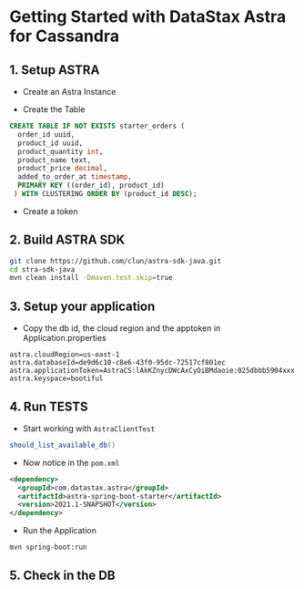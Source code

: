 # Getting Started with DataStax Astra for Cassandra 


## 1. Setup ASTRA

- Create an Astra Instance

- Create the Table

```sql
CREATE TABLE IF NOT EXISTS starter_orders (
  order_id uuid,
  product_id uuid,
  product_quantity int,
  product_name text,
  product_price decimal,
  added_to_order_at timestamp,
  PRIMARY KEY ((order_id), product_id)
 ) WITH CLUSTERING ORDER BY (product_id DESC);
```

- Create a token


## 2. Build ASTRA SDK


```bash
git clone https://github.com/clun/astra-sdk-java.git
cd stra-sdk-java
mvn clean install -Dmaven.test.skip=true
```


## 3. Setup your application

- Copy the db id, the cloud region and the apptoken in Application.properties

```properties
astra.cloudRegion=us-east-1
astra.databaseId=de9d6c10-c8e6-43f0-95dc-72517cf801ec
astra.applicationToken=AstraCS:lAkKZnycDWcAxCyOiBMdaoie:025dbbb5904xxx
astra.keyspace=bootiful
```

## 4. Run TESTS


- Start working with `AstraClientTest`

```java
should_list_available_db()
```

- Now notice in the `pom.xml`

```xml
<dependency>
  <groupId>com.datastax.astra</groupId>
  <artifactId>astra-spring-boot-starter</artifactId>
  <version>2021.1-SNAPSHOT</version>
</dependency>
```

- Run the Application

```bash
mvn spring-boot:run
```

## 5. Check in the DB

